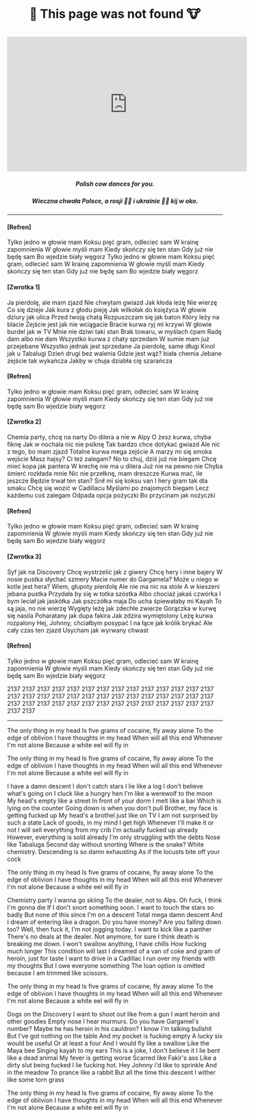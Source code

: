 <!-- [[> SEO
###### Title: Error 404 - Documentation
]]> -->

<div align="center">
    <h1>🐄 This page was not found 🐮</h1>
    <br>
    <iframe width="560" height="315" src="https://www.youtube.com/embed/ogZdnkz0o5Q?autoplay=1" title="YouTube video player" frameborder="0" allow="accelerometer; autoplay; clipboard-write; encrypted-media; gyroscope; picture-in-picture; web-share" allowfullscreen></iframe>
    <h5>Polish cow dances for you. </h5>
    <h5>Wieczna chwała Polsce, a rosji 🐒🐵 i ukrainie 🐷🐖 kij w oko.</h5>
</div>
<hr>

#### [Refren]
Tylko jedno w głowie mam
Koksu pięć gram, odlecieć sam
W krainę zapomnienia
W głowie myśli mam
Kiedy skończy się ten stan
Gdy już nie będę sam
Bo wjedzie biały węgorz
Tylko jedno w głowie mam
Koksu pięć gram, odlecieć sam
W krainę zapomnienia
W głowie myśli mam
Kiedy skończy się ten stan
Gdy już nie będę sam
Bo wjedzie biały węgorz

#### [Zwrotka 1]
Ja pierdolę, ale mam zjazd
Nie chwytam gwiazd
Jak kłoda leżę
Nie wierzę
Co się dzieje
Jak kura z głodu pieję
Jak wilkołak do księżyca
W głowie dziury jak ulica
Przed twoją chatą
Rozpuszczam się jak baton
Który leży na blacie
Zejście jest jak nie wciągacie
Bracie kurwa ryj mi krzywi
W głowie burdel jak w TV
Mnie nie dziwi taki stan
Brak towaru, w myślach ćpam
Radę dam albo nie dam
Wszystko kurwa z chaty sprzedam
W sumie mam już przejebane
Wszystko jednak jest sprzedane
Ja pierdolę, same długi
Kinol jak u Tabalugi
Dzień drugi bez walenia
Gdzie jest wąż? biała chemia
Jebane zejście tak wykańcza
Jakby w chuja dziabła cię szarańcza

#### [Refren]
Tylko jedno w głowie mam
Koksu pięć gram, odlecieć sam
W krainę zapomnienia
W głowie myśli mam
Kiedy skończy się ten stan
Gdy już nie będę sam
Bo wjedzie biały węgorz

#### [Zwrotka 2]
Chemia party, chcę na narty
Do dilera a nie w Alpy
O żesz kurwa, chyba fiknę
Jak w nochala nic nie psiknę
Tak bardzo chce dotykać gwiazd
Ale nic z tego, bo mam zjazd
Totalne kurwa mega zejście
A marzy mi się smoka wejście
Masz hajsy? Ci też zalegam?
No to chuj, dziś już nie biegam
Chcę mieć kopa jak pantera
W krechę nie ma u dilera
Już nie na pewno nie
Chyba śmierć rozkłada mnie
Nic nie przełknę, mam dreszcze
Kurwa mać, ile jeszcze
Będzie trwał ten stan?
Śnił mi się koksu van
I hery gram tak dla smaku
Chcę się wozić w Cadillacu
Myślami po znajomych biegam
Lecz każdemu coś zalegam
Odpada opcja pożyczki
Bo przycinam jak nożyczki

#### [Refren]
Tylko jedno w głowie mam
Koksu pięć gram, odlecieć sam
W krainę zapomnienia
W głowie myśli mam
Kiedy skończy się ten stan
Gdy już nie będę sam
Bo wjedzie biały węgorz

#### [Zwrotka 3]
Syf jak na Discovery
Chcę wystrzelić jak z giwery
Chcę hery i inne bajery
W nosie pustka słychać szmery
Macie numer do Gargamela?
Może u niego w kotle jest hera?
Wiem, głupoty pierdolę
Ale nie ma nic na stole
A w kieszeni jebana pustka
Przydała by się w totka szóstka
Albo chociaż jakaś czwórka
I bym leciał jak jaskółka
Jak pszczółka maja
Do ucha śpiewałaby mi Kayah
To są jaja, no nie wierzę
Wygięty leżę jak zdechłe zwierze
Gorączka w kurwę się nasila
Poharatany jak dupa fakira
Jak zdzira wymiętolony
Leżę kurwa rozpalony
Hej, Johnny, chciałbym posypać
I na łące jak królik brykać
Ale cały czas ten zjazd
Usycham jak wyrwany chwast

#### [Refren]
Tylko jedno w głowie mam
Koksu pięć gram, odlecieć sam
W krainę zapomnienia
W głowie myśli mam
Kiedy skończy się ten stan
Gdy już nie będę sam
Bo wjedzie biały węgorz

2137 2137 2137 2137 2137 2137 2137 2137 2137 2137 2137 2137 2137 2137 2137 2137 2137 2137 2137 2137 2137 2137 2137 2137 2137 2137 2137 2137 2137 2137 2137 2137 2137 2137 2137 2137 2137 2137 2137 2137 2137 2137 2137 2137 
<hr>

The only thing in my head
Is five grams of cocaine, fly away alone
To the edge of oblivion
I have thoughts in my head
When will all this end
Whenever I'm not alone
Because a white eel will fly in

The only thing in my head
Is five grams of cocaine, fly away alone
To the edge of oblivion
I have thoughts in my head
When will all this end
Whenever I'm not alone
Because a white eel will fly in

I have a damn descent
I don't catch stars
I lie like a log
I don't believe what's going on
I cluck like a hungry hen
I'm like a werewolf to the moon
My head's empty like a street
In front of your dorm
I melt like a bar
Which is lying on the counter
Going down is when you don't pull
Brother, my face is getting fucked up
My head's a brothel just like on TV
I am not surprised by such a state
Lack of goods, in my mind I get high
Whenever I'll make it or not
I will sell everything from my crib
I'm actually fucked up already
However, everything is sold already
I'm only struggling with the debts
Nose like Tabaluga
Second day without snorting
Where is the snake? White chemistry.
Descending is so damn exhausting
As if the locusts bite off your cock

The only thing in my head
Is five grams of cocaine, fly away alone
To the edge of oblivion
I have thoughts in my head
When will all this end
Whenever I'm not alone
Because a white eel will fly in

Chemistry party I wanna go skiing
To the dealer, not to Alps.
Oh fuck, I think I'm gonna die
If I don't snort something soon.
I want to touch the stars so badly
But none of this since I'm on a descent
Total mega damn descent
And I dream of entering like a dragon.
Do you have money? Are you falling down too?
Well, then fuck it, I'm not jogging today.
I want to kick like a panther
There's no deals at the dealer.
Not anymore, for sure
I think death is breaking me down.
I won't swallow anything, I have chills
How fucking much longer
This condition will last
I dreamed of a van of coke
and gram of heroin, just for taste
I want to drive in a Cadillac
I run over my friends with my thoughts
But I owe everyone something
The loan option is omitted
because I am trimmed like scissors.

The only thing in my head
Is five grams of cocaine, fly away alone
To the edge of oblivion
I have thoughts in my head
When will all this end
Whenever I'm not alone
Because a white eel will fly in

Dogs on the Discovery
I want to shoot out like from a gun
I want heroin and other goodies
Empty nose I hear murmurs.
Do you have Gargamel's number?
Maybe he has heroin in his cauldron?
I know I'm talking bullshit
But I've got nothing on the table
And my pocket is fucking empty
A lucky six would be useful
Or at least a four
And I would fly like a swallow
Like the Maya bee
Singing kayah to my ears
This is a joke, I don't believe it
I lie bent like a dead animal
My fever is getting worse
Scarred like Fakir's ass
Like a dirty slut
being fucked
I lie fucking hot.
Hey Johnny i'd like to sprinkle
And in the meadow To prance like a rabbit
But all the time this descent
I wither like some torn grass

The only thing in my head
Is five grams of cocaine, fly away alone
To the edge of oblivion
I have thoughts in my head
When will all this end
Whenever I'm not alone
Because a white eel will fly in